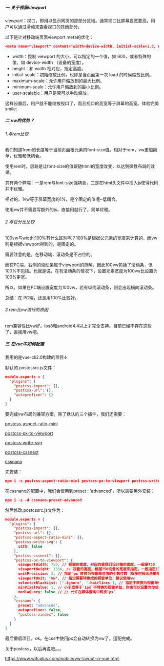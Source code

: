 ##### 一.关于视窗viewport

_viewport_：视口，即用以显示网页的那部分区域。通常视口比屏幕要宽要高，用户可以通过滑动来查看视口的其他部分。

以下是针对移动端页面viewport meta的优化：

```json
<meta name="viewport" content="width=device-width, initial-scale=1.0, maximum-scale=1.0, user-scalable=0">
```

- width：控制 viewport 的大小，可以指定的一个值，如 600，或者特殊的值，如 device-width （设备的宽度）。
- height：和 width 相对应，指定高度。
- initial-scale：初始缩放比例，也即是当页面第一次 load 的时候缩放比例。
- maximum-scale：允许用户缩放到的最大比例。
- minimum-scale：允许用户缩放到的最小比例。
- user-scalable：用户是否可以手动缩放。

这样设置后，用户就不能缩放视口了，而且视口的高宽等于屏幕的高宽。体验完美 smile:

##### 二.vw的优势？

###### 1.与rem比较

我们知道1rem的长度等于当前页面根元素的font-size值。相对于rem，vw更加简单，优雅和低耦合。

使用rem时，思路是让font-size的值跟随html的宽度改变，以达到弹性布局的效果。

其有两个弊端：一是rem与font-size强耦合，二是在html头文件中插入js使得代码并不优雅。

相对的，1vw等于屏幕宽度的1%，是个固定的值呢~低耦合。

使用vw并不需要写额外的js，直接用就行了，简单优雅。

###### 2.与百分比比较

100vw与width:100%有什么区别呢？100%是根据父元素的宽度来计算的，而vw则是根据viewport得到的，是固定的。

需要注意的是，在移动端，滚动条是不占位的。

而在PC端，右侧的滚动条属于viewport的范畴，因此100vw包括了滚动条，但100%不包括。也就是说，在有滚动条的情况下，设置元素宽度为100vw比设置为100%更宽。

所以，如果在PC端设置宽度为100vw，若有纵向滚动条，则会出现横向滚动条。

总结：在	PC端，还是用100%比较好。

###### 3.rem比vw流行的原因

rem兼容性比vw好。ios8和android4.4以上才完全支持。目前已经不存在这些了，直接用vw吧。

##### 三.在vue中如何配置

我用的是vue-cli2.0构建的项目↓

默认的.postcssrc.js文件：

```json
module.exports = { 
  "plugins": { 
    "postcss-import": {}, 
    "postcss-url": {}, 
    "autoprefixer": {} 
  } 
}
```

要完成vw布局的兼容方案，除了默认的三个插件，我们还需要：

[postcss-aspect-ratio-mini](https://github.com/yisibl/postcss-aspect-ratio-mini)

[postcss-px-to-viewport](https://github.com/evrone/postcss-px-to-viewport)

[postcss-write-svg](https://github.com/jonathantneal/postcss-write-svg)

[postcss-cssnext](https://github.com/MoOx/postcss-cssnext)

[cssnano](https://github.com/ben-eb/cssnano)

先安装：

```json
npm i -s postcss-aspect-ratio-mini postcss-px-to-viewport postcss-write-svg postcss-cssnext postcss-viewport-units cssnano
```

在cssnano的配置中，我们会使用到preset : 'advanced'，所以需要另外安装：

```json
npm i -s -d cssnano-preset-advanced
```

然后修改.postcssrc.js文件为：

```json
module.exports = {
  "plugins": {
    "postcss-import": {},
    "postcss-url": {},
    "postcss-aspect-ratio-mini": {},
    "postcss-write-svg": {
      utf8: false
    },
    "postcss-cssnext": {},
    "postcss-px-to-viewport": {
      viewportWidth: 750, // 视窗的宽度，对应的是我们设计稿的宽度，一般是750
      viewportHeight: 1334, // 视窗的高度，根据750设备的宽度来指定，一般指定1334，也可以不配置
      unitPrecision: 3, // 指定`px`转换为视窗单位值的小数位数（很多时候无法整除）
      viewportUnit: 'vw', // 指定需要转换成的视窗单位，建议使用vw
      selectorBlackList: ['.ignore', '.hairlines'], // 指定不转换为视窗单位的类，可以自定义，可以无限添加,建议定义一至两个通用的类
      minPixelValue: 1, // 小于或等于`1px`不转换为视窗单位，你也可以设置为你想要的值
      mediaQuery: false // // 允许在媒体查询中转换`px`
    },
    "cssnano": {
      preset: "advanced",
      autoprefixer: false,
      "postcss-zindex": false
    }
  }
}
```

最后重启项目，ok。在css中使用px会自动转换为vw了。适配完成。



关于postcss，以后再说吧。。。



<https://www.w3cplus.com/mobile/vw-layout-in-vue.html>





